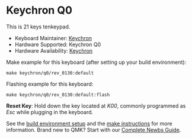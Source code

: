 # Keychron Q0

This is 21 keys tenkeypad.

* Keyboard Maintainer: [Keychron](https://github.com/keychron)
* Hardware Supported: Keychron Q0
* Hardware Availability: [Keychron](https://www.keychron.com)

Make example for this keyboard (after setting up your build environment):

    make keychron/q0/rev_0130:default

Flashing example for this keyboard:

    make keychron/q0/rev_0130:default:flash

**Reset Key**: Hold down the key located at *K00*, commonly programmed as *Esc* while plugging in the keyboard.

See the [build environment setup](https://docs.qmk.fm/#/getting_started_build_tools) and the [make instructions](https://docs.qmk.fm/#/getting_started_make_guide) for more information. Brand new to QMK? Start with our [Complete Newbs Guide](https://docs.qmk.fm/#/newbs).